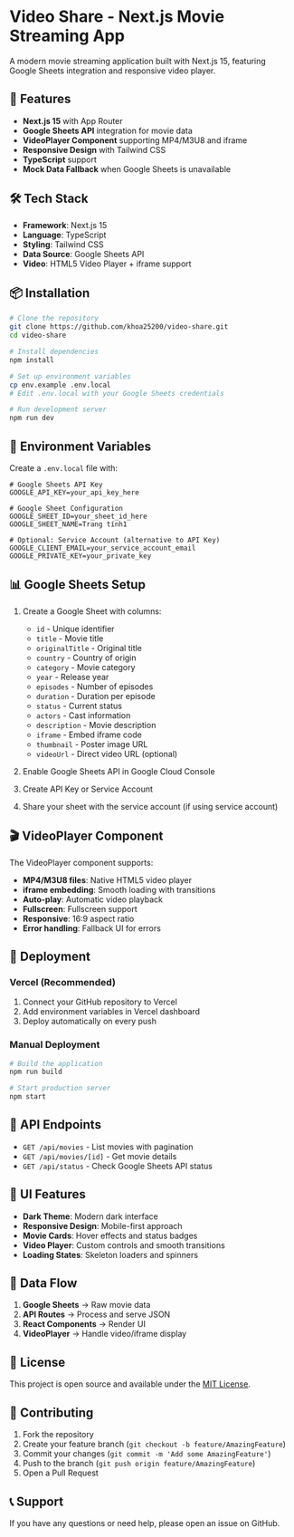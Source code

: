 # Video Share - Next.js Movie Streaming App

A modern movie streaming application built with Next.js 15, featuring Google Sheets integration and responsive video player.

## 🚀 Features

- **Next.js 15** with App Router
- **Google Sheets API** integration for movie data
- **VideoPlayer Component** supporting MP4/M3U8 and iframe
- **Responsive Design** with Tailwind CSS
- **TypeScript** support
- **Mock Data Fallback** when Google Sheets is unavailable

## 🛠️ Tech Stack

- **Framework**: Next.js 15
- **Language**: TypeScript
- **Styling**: Tailwind CSS
- **Data Source**: Google Sheets API
- **Video**: HTML5 Video Player + iframe support

## 📦 Installation

```bash
# Clone the repository
git clone https://github.com/khoa25200/video-share.git
cd video-share

# Install dependencies
npm install

# Set up environment variables
cp env.example .env.local
# Edit .env.local with your Google Sheets credentials

# Run development server
npm run dev
```

## 🔧 Environment Variables

Create a `.env.local` file with:

```env
# Google Sheets API Key
GOOGLE_API_KEY=your_api_key_here

# Google Sheet Configuration
GOOGLE_SHEET_ID=your_sheet_id_here
GOOGLE_SHEET_NAME=Trang tính1

# Optional: Service Account (alternative to API Key)
GOOGLE_CLIENT_EMAIL=your_service_account_email
GOOGLE_PRIVATE_KEY=your_private_key
```

## 📊 Google Sheets Setup

1. Create a Google Sheet with columns:
   - `id` - Unique identifier
   - `title` - Movie title
   - `originalTitle` - Original title
   - `country` - Country of origin
   - `category` - Movie category
   - `year` - Release year
   - `episodes` - Number of episodes
   - `duration` - Duration per episode
   - `status` - Current status
   - `actors` - Cast information
   - `description` - Movie description
   - `iframe` - Embed iframe code
   - `thumbnail` - Poster image URL
   - `videoUrl` - Direct video URL (optional)

2. Enable Google Sheets API in Google Cloud Console
3. Create API Key or Service Account
4. Share your sheet with the service account (if using service account)

## 🎬 VideoPlayer Component

The VideoPlayer component supports:

- **MP4/M3U8 files**: Native HTML5 video player
- **iframe embedding**: Smooth loading with transitions
- **Auto-play**: Automatic video playback
- **Fullscreen**: Fullscreen support
- **Responsive**: 16:9 aspect ratio
- **Error handling**: Fallback UI for errors

## 🚀 Deployment

### Vercel (Recommended)

1. Connect your GitHub repository to Vercel
2. Add environment variables in Vercel dashboard
3. Deploy automatically on every push

### Manual Deployment

```bash
# Build the application
npm run build

# Start production server
npm start
```

## 📱 API Endpoints

- `GET /api/movies` - List movies with pagination
- `GET /api/movies/[id]` - Get movie details
- `GET /api/status` - Check Google Sheets API status

## 🎨 UI Features

- **Dark Theme**: Modern dark interface
- **Responsive Design**: Mobile-first approach
- **Movie Cards**: Hover effects and status badges
- **Video Player**: Custom controls and smooth transitions
- **Loading States**: Skeleton loaders and spinners

## 🔄 Data Flow

1. **Google Sheets** → Raw movie data
2. **API Routes** → Process and serve JSON
3. **React Components** → Render UI
4. **VideoPlayer** → Handle video/iframe display

## 📝 License

This project is open source and available under the [MIT License](LICENSE).

## 🤝 Contributing

1. Fork the repository
2. Create your feature branch (`git checkout -b feature/AmazingFeature`)
3. Commit your changes (`git commit -m 'Add some AmazingFeature'`)
4. Push to the branch (`git push origin feature/AmazingFeature`)
5. Open a Pull Request

## 📞 Support

If you have any questions or need help, please open an issue on GitHub.